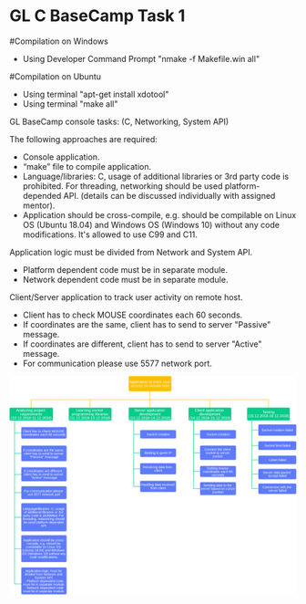 # GL C BaseCamp Task 1

#Compilation on Windows
- Using Developer Command Prompt "nmake -f Makefile.win all"

#Compilation on Ubuntu
- Using terminal "apt-get install xdotool"
- Using terminal "make all"

GL BaseCamp console tasks:
(C, Networking, System API)

The following approaches are required:
- Console application.
- “make” file to compile application.
- Language/libraries: C, usage of additional libraries or 3rd party code is prohibited. For threading, networking should be used platform-depended API. (details can be discussed individually with assigned mentor).
- Application should be cross-compile, e.g. should be compilable on Linux OS (Ubuntu 18.04) and Windows OS (Windows 10) without any code modifications.
It's allowed to use C99 and C11.
 
Application logic must be divided from Network and System API.
  - Platform dependent code must be in separate module.
  - Network dependent code must be in separate module.

Client/Server application to track user activity on remote host.
  - Client has to check MOUSE coordinates each 60 seconds.
  - If coordinates are the same, client has to send to server "Passive" message.
  - If coordinates are different, client has to send to server "Active" message.
  - For communication please use 5577 network port.

![WBS](WBS.png)
